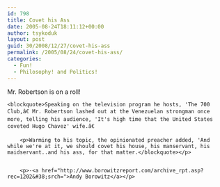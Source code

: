 ```yaml
---
id: 798
title: Covet his Ass
date: 2005-08-24T18:11:12+00:00
author: tsykoduk
layout: post
guid: 30/2008/12/27/covet-his-ass
permalink: /2005/08/24/covet-his-ass/
categories:
  - Fun!
  - Philosophy! and Politics!
---
```

<p>Mr. Robertson is on a roll!</p>


	<blockquote>Speaking on the television program he hosts, 'The 700 Club,â€ Mr. Robertson lashed out at the Venezuelan strongman once more, telling his audience, 'It's high time that the United States coveted Hugo Chavez' wife.â€

		<p>Warming to his topic, the opinionated preacher added, 'And while we're at it, we should covet his house, his manservant, his maidservant..and his ass, for that matter.</blockquote></p>


		<p>-<a href="http://www.borowitzreport.com/archive_rpt.asp?rec=1202&#38;srch=">Andy Borowitz</a></p>